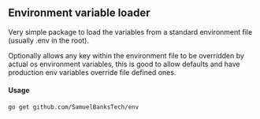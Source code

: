 ## Environment variable loader

Very simple package to load the variables from a standard environment file (usually .env in the root).

Optionally allows any key within the environment file to be overridden by actual os environment variables, this is good to allow defaults and have production env variables override file defined ones.

#### Usage

`go get github.com/SamuelBanksTech/env`